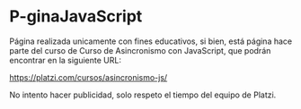 # P-ginaJavaScript

Página realizada unicamente con fines educativos, si bien, está página hace parte del curso de Curso de Asincronismo con JavaScript, que podrán encontrar en la siguiente URL:

https://platzi.com/cursos/asincronismo-js/

No intento hacer publicidad, solo respeto el tiempo del equipo de Platzi.
